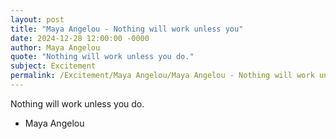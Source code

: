 ```yaml
---
layout: post
title: "Maya Angelou - Nothing will work unless you"
date: 2024-12-28 12:00:00 -0000
author: Maya Angelou
quote: "Nothing will work unless you do."
subject: Excitement
permalink: /Excitement/Maya Angelou/Maya Angelou - Nothing will work unless you
---
```


Nothing will work unless you do.

- Maya Angelou
